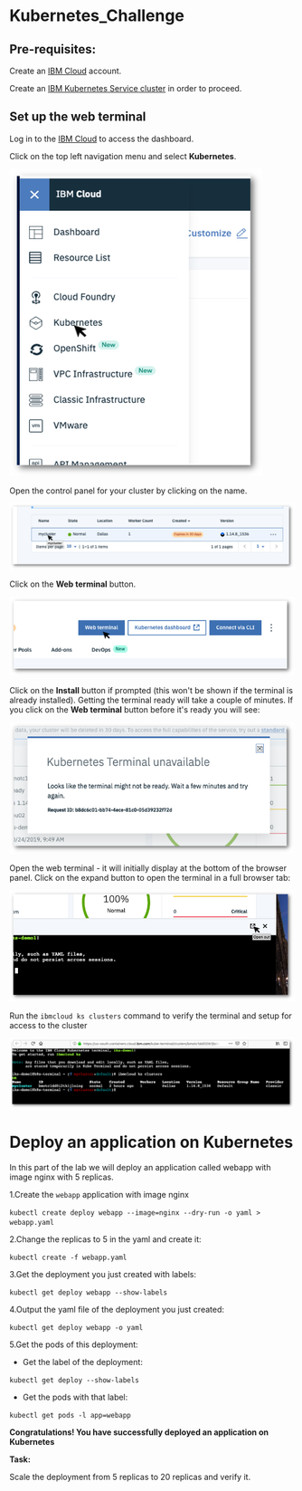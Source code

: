 # Kubernetes_Challenge

## Pre-requisites:

Create an [IBM Cloud](https://cloud.ibm.com) account.

Create an [IBM Kubernetes Service cluster](https://cloud.ibm.com/kubernetes/clusters) in order to proceed.

## Set up the web terminal

Log in to the [IBM Cloud](https://cloud.ibm.com) to access the dashboard.

Click on the top left navigation menu and select **Kubernetes**.

![Navigation Menu](images/Picture1.png)

Open the control panel for your cluster by clicking on the name.

![Open Cluster](images/opencluster.png)

Click on the **Web terminal** button.

![Open Web Terminal](images/webterminal.png)

Click on the **Install** button if prompted (this won't be shown if the terminal is already installed). Getting the terminal ready will take a couple of minutes. If you click on the **Web terminal** button before it's ready you will see:

![Kubernetes terminal unavailable ](images/terminalunavailable.png)

Open the web terminal - it will initially display at the bottom of the browser panel. Click on the expand button to open the terminal in a full browser tab:

![Expand the web terminal](images/expand.png)

Run the ```ibmcloud ks clusters``` command to verify the terminal and setup for access to the cluster

![Confirm cluster access](images/terminal.png)


# Deploy an application on Kubernetes


In this part of the lab we will deploy an application called webapp with image nginx with 5 replicas.

1.Create the `webapp` application with image nginx

```kubectl create deploy webapp --image=nginx --dry-run -o yaml > webapp.yaml```

2.Change the replicas to 5 in the yaml and create it:

```kubectl create -f webapp.yaml```

3.Get the deployment you just created with labels:

```kubectl get deploy webapp --show-labels```

4.Output the yaml file of the deployment you just created:

```kubectl get deploy webapp -o yaml```

5.Get the pods of this deployment:

* Get the label of the deployment:

 ```kubectl get deploy --show-labels```

* Get the pods with that label:

 ```kubectl get pods -l app=webapp```

**Congratulations! You have successfully deployed an application on Kubernetes**

**Task:**

Scale the deployment from 5 replicas to 20 replicas and verify it.
